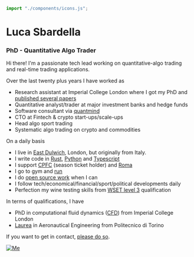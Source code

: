 ```js
import "./components/icons.js";
```

<div class="grid grid-cols-3">
  <div class="col-span-2">

# Luca Sbardella
### PhD - Quantitative Algo Trader

Hi there! I'm a passionate tech lead working on
quantitative-algo trading and real-time trading applications.

Over the last twenty plus years I have worked as

- Research assistant at Imperial College London where I got my PhD and [published several papers](https://scholar.google.com/citations?user=jV80M7QAAAAJ&hl=en)
- Quantitative analyst/trader at major investment banks and hedge funds
- Software consultant via [quantmind](https://quantmind.com)
- CTO at Fintech & crypto start-ups/scale-ups
- Head algo sport trading
- Systematic algo trading on crypto and commodities

On a daily basis

- I live in [East Dulwich](https://maps.app.goo.gl/sBADnqtG3v1d63vz8), London, but originally from Italy.
- I write code in [Rust](https://www.rust-lang.org/), [Python](https://www.python.org/) and [Typescript](https://www.typescriptlang.org/)
- I support [CPFC](https://www.cpfc.co.uk/) (season ticket holder) and [Roma](https://www.asroma.com/en)
- I go to gym and [run](https://www.strava.com/athletes/lsbardel)
- I do [open source work](https://github.com/quantmind) when I can
- I follow tech/economical/financial/sport/political developments daily
- Perfection my wine testing skills from [WSET level 3](https://www.wsetglobal.com/qualifications/wset-level-3-award-in-wines/) qualification

In terms of qualifications, I have

- PhD in computational fluid dynamics ([CFD](http://en.wikipedia.org/wiki/Computational_fluid_dynamics)) from Imperial College London
- [Laurea](https://en.wikipedia.org/wiki/Laurea) in Aeronautical Engineering from Politecnico di Torino

If you want to get in contact, [please do so](/contact).
</div>
<div class="p-[10px] justify-items-center">
  <div>
    <a data-flickr-embed="true" href="https://www.flickr.com/photos/sbardella/54413648095/in/dateposted/" title="Me">
    <img class="rounded-3xl mb-[10px] w-full max-w-48" src="https://live.staticflickr.com/65535/54413648095_d2fbc20bdb_w.jpg" alt="Me"/></a>
  </div>
  <luca-icons size="24"/>
</div>
</div>
